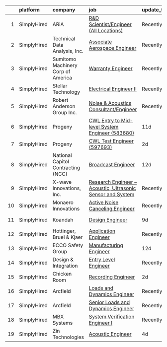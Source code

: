 

|    | platform    | company                            | job                                                                                                                                                                      | update_time   | location           |
|---:|:------------|:-----------------------------------|:-------------------------------------------------------------------------------------------------------------------------------------------------------------------------|:--------------|:-------------------|
|  1 | SimplyHired | ARiA                               | [R&D Scientist/Engineer (All Locations)](https://www.simplyhired.com/job/lC4nSmMjpZ_IH2S9L7ZVlj0S0D6HdbPeiDUHwps9hvgdTzeuVtsxwg?q=acoustic+engineer)                     | Recently      | Madison, VA        |
|  2 | SimplyHired | Technical Data Analysis, Inc.      | [Associate Aerospace Engineer](https://www.simplyhired.com/job/BifZBNrrqlW2px7eNAdo5Po6E5WCcvKNYBCCLpt-Ejw4T7MrNGLtOw?q=acoustic+engineer)                               | Recently      | Lexington Park, MD |
|  3 | SimplyHired | Sumitomo Machinery Corp of America | [Warranty Engineer](https://www.simplyhired.com/job/pvQACffdSXe8je-Ol67gCbAgHrG3hxz0NTsEbIrrFRlC6sAmtE-wdg?q=acoustic+engineer)                                          | Recently      | Chesapeake, VA     |
|  4 | SimplyHired | Stellar Technology                 | [Electrical Engineer II](https://www.simplyhired.com/job/llPoCCeFwhRuBpLxkLeEk6WInvgaESX_GWiZv81IOJJumQqvp4xpSA?q=acoustic+engineer)                                     | Recently      | Buffalo, NY        |
|  5 | SimplyHired | Robert Anderson Group Inc.         | [Noise & Acoustics Consultant/Engineer](https://www.simplyhired.com/job/3RQyZ2epzGM_J7msygI1rKSrCCt5vftupBGmy5O7vl85YaWUn7J1Hw?q=acoustic+engineer)                      | Recently      | Dearborn, MI       |
|  6 | SimplyHired | Progeny                            | [CWL Entry to Mid-level System Engineer (583680)](https://www.simplyhired.com/job/wRgyV4Ks2727DEvbdmKkNDjxH8RoCqrw6aVz7XNdZ_XomHk6WwBBbQ?q=acoustic+engineer)            | 11d           | Manassas, VA       |
|  7 | SimplyHired | Progeny                            | [CWL Test Engineer (597693)](https://www.simplyhired.com/job/lFisRruNxGCaY56BFWSWixpBNH4jhK3Qckp-tKl-LrSLGjAg6ZHCmw?q=acoustic+engineer)                                 | 2d            | Manassas, VA       |
|  8 | SimplyHired | National Capitol Contracting (NCC) | [Broadcast Engineer](https://www.simplyhired.com/job/TVuIp0cP331qasIph64M4Rrj8Dfn5PWjW6HqFxQ8DjqA7nyXsG-SGA?q=acoustic+engineer)                                         | 12d           | Bethesda, MD       |
|  9 | SimplyHired | X-wave Innovations, Inc.           | [Research Engineer – Acoustic, Ultrasonic Sensor and System](https://www.simplyhired.com/job/_gyeShJqBK0mmHpi5i0qAIQDMGxvPTunYpnBILy4CBjmfnsy2uCnBg?q=acoustic+engineer) | Recently      | Gaithersburg, MD   |
| 10 | SimplyHired | Monaero Innovations                | [Active Noise Canceling Engineer](https://www.simplyhired.com/job/RWREWqwKgO1bdZpEW18kQGxGX4DG8CWNQl5m5g467fdpdvJl0kjgHQ?q=acoustic+engineer)                            | Recently      | Santa Maria, CA    |
| 11 | SimplyHired | Koandah                            | [Design Engineer](https://www.simplyhired.com/job/dJWCCkkKpSXGDgD3K7cMwjZQ7TOQ46o9MaJiE6_ucXkQzs1ojw8q5w?q=acoustic+engineer)                                            | 9d            | Alexandria, VA     |
| 12 | SimplyHired | Hottinger, Bruel & Kjaer           | [Application Engineer](https://www.simplyhired.com/job/JT4fvqX6RI62FVA5jtwsiF6XoSzPTjA5CVvybxJvo4aeZaNBVILCqA?q=acoustic+engineer)                                       | Recently      | Marlborough, MA    |
| 13 | SimplyHired | ECCO Safety Group                  | [Manufacturing Engineer](https://www.simplyhired.com/job/zvzmkMoA6LSI522ntd3TjkPaP6030PD9vuzb0rU7iu7qgQlUGmkFAA?q=acoustic+engineer)                                     | 12d           | Boise, ID          |
| 14 | SimplyHired | Design & Integration               | [Entry Level Engineer](https://www.simplyhired.com/job/PT4RYZfEKENQYrpw582T8Ss-OuOLq5cchpYfOxOr-w-hqfw44RTxTg?q=acoustic+engineer)                                       | Recently      | Baltimore, MD      |
| 15 | SimplyHired | Chicken Room                       | [Recording Engineer](https://www.simplyhired.com/job/hOvN3i3DDey01fuZc1QAppccXacBZNG_yevcOberNv4l-QTzik3aIw?q=acoustic+engineer)                                         | 2d            | Brighton, MA       |
| 16 | SimplyHired | Arcfield                           | [Loads and Dynamics Engineer](https://www.simplyhired.com/job/kbnmN_SeQvULGsndlzugAELD5uX81K3p6n3_VSX8aXxAT7sKh0i67A?q=acoustic+engineer)                                | Recently      | Brookpark, OH      |
| 17 | SimplyHired | Arcfield                           | [Senior Loads and Dynamics Engineer](https://www.simplyhired.com/job/ewmZjjE-VCt0grOFR0kFzm53GYDycXWhuhcTpAoa1ZYuSER0-kXQRg?q=acoustic+engineer)                         | Recently      | Brookpark, OH      |
| 18 | SimplyHired | MBX Systems                        | [System Verification Engineer I](https://www.simplyhired.com/job/E2FhhvtZ_1ihp80o3GQoC23vEQq5L4yEchTlEXQLHx0I_h1UkTIZKA?q=acoustic+engineer)                             | Recently      | Libertyville, IL   |
| 19 | SimplyHired | Zin Technologies                   | [Acoustic Engineer](https://www.simplyhired.com/job/wWi7-1RwPW8ErPqRc-PrU4yaEKT7xMbmbGDqLT_Fp_h9X61NsIp9Sg?q=acoustic+engineer)                                          | 4d            | Remote             |